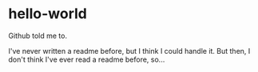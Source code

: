 # hello-world
Github told me to.

I've never written a readme before, but I think I could handle it. But then, I don't think I've ever read a readme before, so...
